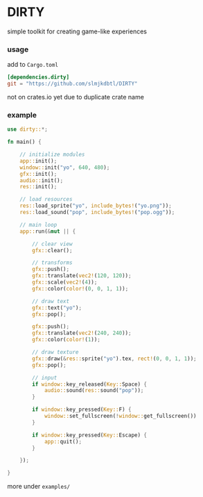 # DIRTY
simple toolkit for creating game-like experiences

### usage
add to `Cargo.toml`
```toml
[dependencies.dirty]
git = "https://github.com/slmjkdbtl/DIRTY"
```
not on crates.io yet due to duplicate crate name

### example
```rust
use dirty::*;

fn main() {

	// initialize modules
	app::init();
	window::init("yo", 640, 480);
	gfx::init();
	audio::init();
	res::init();

	// load resources
	res::load_sprite("yo", include_bytes!("yo.png"));
	res::load_sound("pop", include_bytes!("pop.ogg"));

	// main loop
	app::run(&mut || {

		// clear view
		gfx::clear();

		// transforms
		gfx::push();
		gfx::translate(vec2!(120, 120));
		gfx::scale(vec2!(4));
		gfx::color(color!(0, 0, 1, 1));

		// draw text
		gfx::text("yo");
		gfx::pop();

		gfx::push();
		gfx::translate(vec2!(240, 240));
		gfx::color(color!(1));

		// draw texture
		gfx::draw(&res::sprite("yo").tex, rect!(0, 0, 1, 1));
		gfx::pop();

		// input
		if window::key_released(Key::Space) {
			audio::sound(res::sound("pop"));
		}

		if window::key_pressed(Key::F) {
			window::set_fullscreen(!window::get_fullscreen())
		}

		if window::key_pressed(Key::Escape) {
			app::quit();
		}

	});

}
```
more under `examples/`

